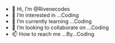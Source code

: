 - 👋 Hi, I’m @Rivenecodes
- 👀 I’m interested in ...Coding
- 🌱 I’m currently learning ...Coding
- 💞️ I’m looking to collaborate on ...Coding
- 📫 How to reach me ...By...Coding

<!---
Rivenecodes/Rivenecodes is a ✨ special ✨ repository because its `README.md` (this file) appears on your GitHub profile.
You can click the Preview link to take a look at your changes.
--->
